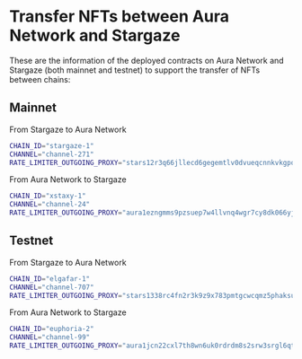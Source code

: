 # Transfer NFTs between Aura Network and Stargaze
These are the information of the deployed contracts on Aura Network and Stargaze (both mainnet and testnet) to support the transfer of NFTs between chains:
## Mainnet
From Stargaze to Aura Network
```bash
CHAIN_ID="stargaze-1"
CHANNEL="channel-271"
RATE_LIMITER_OUTGOING_PROXY="stars12r3q66jllecd6gegemtlv0dvueqcnnkvkgpqhyp3avpscasgz4fqnn2u2l"
```

From Aura Network to Stargaze
```bash
CHAIN_ID="xstaxy-1"
CHANNEL="channel-24"
RATE_LIMITER_OUTGOING_PROXY="aura1ezngmms9pzsuep7w4llvnq4wgr7cy8dk066yj6w30lej5gfxm36snnnr2a"
```

## Testnet
From Stargaze to Aura Network
```bash
CHAIN_ID="elgafar-1"
CHANNEL="channel-707"
RATE_LIMITER_OUTGOING_PROXY="stars1338rc4fn2r3k9z9x783pmtgcwcqmz5phaksurrznnu9dnu4dmctqr2gyzl"
```

From Aura Network to Stargaze
```bash
CHAIN_ID="euphoria-2"
CHANNEL="channel-99"
RATE_LIMITER_OUTGOING_PROXY="aura1jcn22cxl7th8wn6uk0rdrdm8s2srw3srgl6qt9hd588a8sttdqhsvd2ul3"
```
